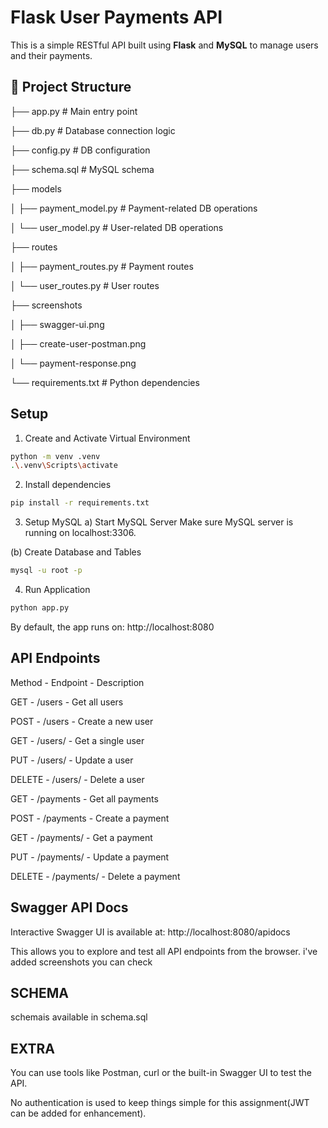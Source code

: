 # Flask User Payments API

This is a simple RESTful API built using **Flask** and **MySQL** to manage users and their payments.

## 📁 Project Structure

├── app.py # Main entry point

├── db.py # Database connection logic

├── config.py # DB configuration

├── schema.sql # MySQL schema

├── models

│ ├── payment_model.py # Payment-related DB operations

│ └── user_model.py # User-related DB operations

├── routes

│ ├── payment_routes.py # Payment routes

│ └── user_routes.py # User routes

├── screenshots

│   ├── swagger-ui.png

│   ├── create-user-postman.png

│   └── payment-response.png

└── requirements.txt # Python dependencies


## Setup

1. Create and Activate Virtual Environment
```bash
python -m venv .venv
.\.venv\Scripts\activate
```

2. Install dependencies
```bash
pip install -r requirements.txt
```

3. Setup MySQL
a) Start MySQL Server
Make sure MySQL server is running on localhost:3306.

(b) Create Database and Tables
```bash
mysql -u root -p
```

4. Run Application 
```bash
python app.py
```
By default, the app runs on: http://localhost:8080


## API Endpoints
Method  -  	Endpoint       -  Description

GET	    -   /users	       -  Get all users

POST    -  	/users	       -  Create a new user

GET	    -   /users/<id>	   -  Get a single user

PUT	    -   /users/<id>	   -  Update a user

DELETE  -  	/users/<id>	   -  Delete a user

GET	    -   /payments	     -  Get all payments

POST    -  	/payments	     -  Create a payment

GET	    -   /payments/<id> -  Get a payment

PUT	    -   /payments/<id> -  Update a payment

DELETE  -  	/payments/<id> -  Delete a payment


## Swagger API Docs
Interactive Swagger UI is available at: http://localhost:8080/apidocs

This allows you to explore and test all API endpoints from the browser.
i've added screenshots you can check


## SCHEMA
schemais available in schema.sql


## EXTRA
You can use tools like Postman, curl  or the built-in Swagger UI to test the API.

No authentication is used to keep things simple for this assignment(JWT can be added for enhancement).
